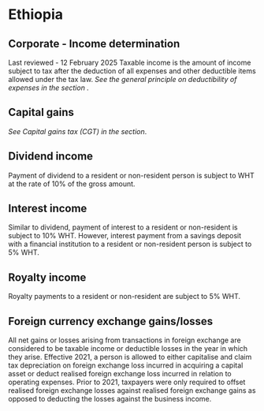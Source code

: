 # Ethiopia
## Corporate - Income determination
Last reviewed - 12 February 2025
Taxable income is the amount of income subject to tax after the deduction of all expenses and other deductible items allowed under the tax law. _See the general principle on deductibility of expenses in the_ _section_ _._
## Capital gains
_See Capital gains tax (CGT) in the_ _section_.
## Dividend income
Payment of dividend to a resident or non-resident person is subject to WHT at the rate of 10% of the gross amount.
## Interest income
Similar to dividend, payment of interest to a resident or non-resident is subject to 10% WHT. However, interest payment from a savings deposit with a financial institution to a resident or non-resident person is subject to 5% WHT.
## Royalty income
Royalty payments to a resident or non-resident are subject to 5% WHT.
## Foreign currency exchange gains/losses
All net gains or losses arising from transactions in foreign exchange are considered to be taxable income or deductible losses in the year in which they arise. Effective 2021, a person is allowed to either capitalise and claim tax depreciation on foreign exchange loss incurred in acquiring a capital asset or deduct realised foreign exchange loss incurred in relation to operating expenses.
Prior to 2021, taxpayers were only required to offset realised foreign exchange losses against realised foreign exchange gains as opposed to deducting the losses against the business income.
